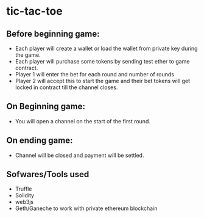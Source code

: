 # tic-tac-toe

## Before beginning game:
* Each player will create a wallet or load the wallet from private key during the game.
* Each player will purchase some tokens by sending test ether to game contract.
* Player 1 will enter the bet for each round and number of rounds
* Player 2 will accept this to start the game and their bet tokens will get locked in contract till the channel closes.

## On Beginning game: 
* You will open a channel on the start of the first round.

## On ending game:
* Channel will be closed and payment will be settled.

## Sofwares/Tools used

* Truffle
* Solidity
* web3js
* Geth/Ganeche to work with private ethereum blockchain
